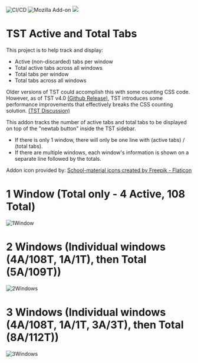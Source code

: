 ![CI/CD](https://github.com/irvinm/TST-Active-and-Total-Tabs-Counter/workflows/CI/CD/badge.svg) ![Mozilla Add-on](https://img.shields.io/amo/users/TST-Active-and-Total-Tabs-Counter.svg?style=flat-square) ![](https://img.shields.io/amo/v/TST-Active-and-Total-Tabs-Counter.svg?style=flat-square)

# TST Active and Total Tabs
This project is to help track and display:
- Active (non-discarded) tabs per window
- Total active tabs across all windows
- Total tabs per window
- Total tabs across all windows

Older versions of TST could accomplish this with some counting CSS code.  However, as of TST v4.0 [(Github Release)](https://github.com/piroor/treestyletab/releases/tag/4.0.1), TST introduces some performance improvements that effectively breaks the CSS counting solution. [(TST Discussion)](https://github.com/piroor/treestyletab/discussions/3472)

This addon tracks the number of active tabs and total tabs to be displayed on top of the "newtab button" inside the TST sidebar.  
- If there is only 1 window, there will only be one line with (active tabs) / (total tabs).
- If there are multiple windows, each window's information is shown on a separate line followed by the totals.

Addon icon provided by:   <a href="https://www.flaticon.com/free-icons/school-material" title="school-material icons">School-material icons created by Freepik - Flaticon</a>

# 1 Window (Total only - 4 Active, 108 Total)
![1Window](https://github.com/irvinm/TST-Active-and-Total-Tabs-Counter/assets/979729/d13c8d87-d1e2-4474-aef9-74cc680fbedb)

# 2 Windows (Individual windows (4A/108T, 1A/1T), then Total (5A/109T))
![2Windows](https://github.com/irvinm/TST-Active-and-Total-Tabs-Counter/assets/979729/438dfdac-6468-495a-907f-b3cf75973108)

# 3 Windows (Individual windows (4A/108T, 1A/1T, 3A/3T), then Total (8A/112T))
![3Windows](https://github.com/irvinm/TST-Active-and-Total-Tabs-Counter/assets/979729/901d2e6d-8a16-48d1-b3be-6ba595111b9a)

